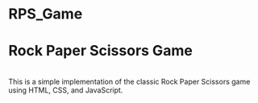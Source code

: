 # RPS_Game
<h1>Rock Paper Scissors Game</h1>
<br>
This is a simple implementation of the classic Rock Paper Scissors game using HTML, CSS, and JavaScript.

